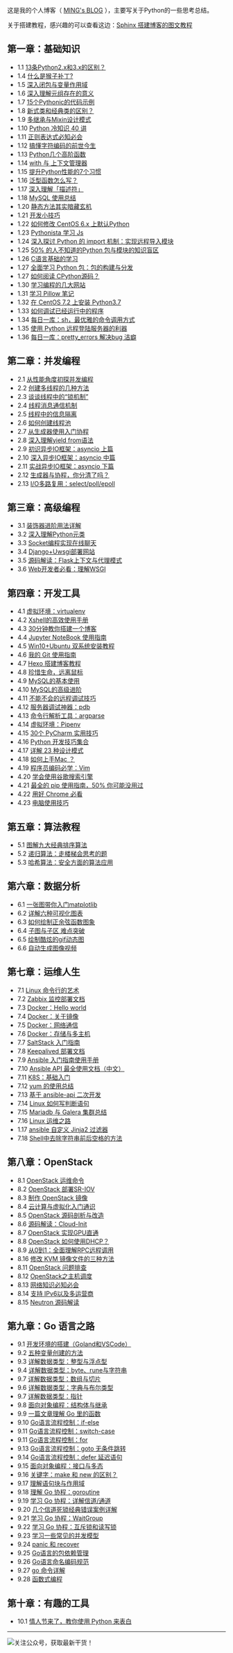 
这是我的个人博客（ [MING's BLOG](http://python-online.cn/) ），主要写关于Python的一些思考总结。

关于搭建教程，感兴趣的可以查看这边：[Sphinx 搭建博客的图文教程](http://python-online.cn/zh_CN/latest/c04/c04_03.html)
## 第一章：基础知识
- 1.1 [13条Python2.x和3.x的区别？](http://python-online.cn/zh_CN/latest/c01/c01_01.html)
- 1.4 [什么是猴子补丁?](http://python-online.cn/zh_CN/latest/c01/c01_04.html)
- 1.5 [深入闭包与变量作用域](http://python-online.cn/zh_CN/latest/c01/c01_05.html)
- 1.6 [深入理解元组存在的意义](http://python-online.cn/zh_CN/latest/c01/c01_06.html)
- 1.7 [15个Pythonic的代码示例](http://python-online.cn/zh_CN/latest/c01/c01_07.html)
- 1.8 [新式类和经典类的区别？](http://python-online.cn/zh_CN/latest/c01/c01_08.html)
- 1.9 [多继承与Mixin设计模式](http://python-online.cn/zh_CN/latest/c01/c01_09.html)
- 1.10 [Python 冷知识 40 讲](http://python-online.cn/zh_CN/latest/c01/c01_10.html)
- 1.11 [正则表达式必知必会](http://python-online.cn/zh_CN/latest/c01/c01_11.html)
- 1.12 [搞懂字符编码的前世今生](http://python-online.cn/zh_CN/latest/c01/c01_12.html)
- 1.13 [Python几个高阶函数](http://python-online.cn/zh_CN/latest/c01/c01_13.html)
- 1.14 [with 与 上下文管理器](http://python-online.cn/zh_CN/latest/c01/c01_14.html)
- 1.15 [提升Python性能的7个习惯](http://python-online.cn/zh_CN/latest/c01/c01_15.html)
- 1.16 [泛型函数怎么写？](http://python-online.cn/zh_CN/latest/c01/c01_16.html)
- 1.17 [深入理解「描述符」](http://python-online.cn/zh_CN/latest/c01/c01_17.html)
- 1.18 [MySQL 使用总结](http://python-online.cn/zh_CN/latest/c01/c01_18.html)
- 1.20 [静态方法其实暗藏玄机](http://python-online.cn/zh_CN/latest/c01/c01_20.html)
- 1.21 [开发小技巧](http://python-online.cn/zh_CN/latest/c01/c01_21.html)
- 1.22 [如何修改 CentOS 6.x 上默认Python](http://python-online.cn/zh_CN/latest/c01/c01_22.html)
- 1.23 [Pythonista 学习 Js](http://python-online.cn/zh_CN/latest/c01/c01_23.html)
- 1.24 [深入探讨 Python 的 import 机制：实现远程导入模块](http://python-online.cn/zh_CN/latest/c01/c01_24.html)
- 1.25 [50% 的人不知道的Python 包与模块的知识盲区](http://python-online.cn/zh_CN/latest/c01/c01_25.html)
- 1.26 [C语言基础的学习](http://python-online.cn/zh_CN/latest/c01/c01_26.html)
- 1.27 [全面学习 Python 包：包的构建与分发](http://python-online.cn/zh_CN/latest/c01/c01_27.html)
- 1.27 [如何阅读 CPython源码？](http://python-online.cn/zh_CN/latest/c01/c01_29.html)
- 1.30 [学习编程的几大网站](http://python-online.cn/zh_CN/latest/c01/c01_30.html)
- 1.31 [学习 Pillow 笔记](http://python-online.cn/zh_CN/latest/c01/c01_31.html)
- 1.32 [在 CentOS 7.2 上安装 Python3.7](http://python-online.cn/zh_CN/latest/c01/c01_32.html)
- 1.33 [如何调试已经运行中的程序](http://python-online.cn/zh_CN/latest/c01/c01_33.html)
- 1.34 [每日一库：sh，最优雅的命令调用方式](http://python-online.cn/zh_CN/latest/c01/c01_34.html)
- 1.35 [使用 Python 远程登陆服务器的利器](http://python-online.cn/zh_CN/latest/c01/c01_35.html)
- 1.36 [每日一库：pretty_errors 解决bug 洁癖](http://python-online.cn/zh_CN/latest/c01/c01_36.html)

## 第二章：并发编程
- 2.1 [从性能角度初探并发编程](http://python-online.cn/zh_CN/latest/c02/c02_01.html)
- 2.2 [创建多线程的几种方法](http://python-online.cn/zh_CN/latest/c02/c02_02.html)
- 2.3 [谈谈线程中的“锁机制”](http://python-online.cn/zh_CN/latest/c02/c02_03.html)
- 2.4 [线程消息通信机制](http://python-online.cn/zh_CN/latest/c02/c02_04.html)
- 2.5 [线程中的信息隔离](http://python-online.cn/zh_CN/latest/c02/c02_05.html)
- 2.6 [如何创建线程池](http://python-online.cn/zh_CN/latest/c02/c02_06.html)
- 2.7 [从生成器使用入门协程](http://python-online.cn/zh_CN/latest/c02/c02_07.html)
- 2.8 [深入理解yield from语法](http://python-online.cn/zh_CN/latest/c02/c02_08.html)
- 2.9 [初识异步IO框架：asyncio 上篇](http://python-online.cn/zh_CN/latest/c02/c02_09.html)
- 2.10 [深入异步IO框架：asyncio 中篇](http://python-online.cn/zh_CN/latest/c02/c02_10.html)
- 2.11 [实战异步IO框架：asyncio 下篇](http://python-online.cn/zh_CN/latest/c02/c02_11.html)
- 2.12 [生成器与协程，你分清了吗？](http://python-online.cn/zh_CN/latest/c02/c02_12.html)
- 2.13 [I/O多路复用：select/poll/epoll](http://python-online.cn/zh_CN/latest/c02/c02_13.html)

## 第三章：高级编程
- 3.1 [装饰器进阶用法详解](http://python-online.cn/zh_CN/latest/c03/c03_01.html)
- 3.2 [深入理解Python元类](http://python-online.cn/zh_CN/latest/c03/c03_02.html)
- 3.3 [Socket编程实现在线聊天](http://python-online.cn/zh_CN/latest/c03/c03_03.html)
- 3.4 [Django+Uwsgi部署网站](http://python-online.cn/zh_CN/latest/c03/c03_04.html)
- 3.5 [源码解读：Flask上下文与代理模式](http://python-online.cn/zh_CN/latest/c03/c03_05.html)
- 3.6 [Web开发者必看：理解WSGI](http://python-online.cn/zh_CN/latest/c03/c03_06.html)

## 第四章：开发工具
- 4.1 [虚拟环境：virtualenv](http://python-online.cn/zh_CN/latest/c04/c04_01.html)
- 4.2 [Xshell的高效使用手册](http://python-online.cn/zh_CN/latest/c04/c04_02.html)
- 4.3 [30分钟教你搭建一个博客](http://python-online.cn/zh_CN/latest/c04/c04_03.html)
- 4.4 [Jupyter NoteBook 使用指南](http://python-online.cn/zh_CN/latest/c04/c04_04.html)
- 4.5 [Win10+Ubuntu 双系统安装教程](http://python-online.cn/zh_CN/latest/c04/c04_05.html)
- 4.6 [我的 Git 使用指南](http://python-online.cn/zh_CN/latest/c04/c04_06.html)
- 4.7 [Hexo 搭建博客教程](http://python-online.cn/zh_CN/latest/c04/c04_07.html)
- 4.8 [珍惜生命，远离鼠标](http://python-online.cn/zh_CN/latest/c04/c04_08.html)
- 4.9 [MySQL的基本使用](http://python-online.cn/zh_CN/latest/c04/c04_09.html)
- 4.10 [MySQL的高级进阶](http://python-online.cn/zh_CN/latest/c04/c04_10.html)
- 4.11 [不能不会的远程调试技巧](http://python-online.cn/zh_CN/latest/c04/c04_11.html)
- 4.12 [服务器调试神器：pdb](http://python-online.cn/zh_CN/latest/c04/c04_12.html)
- 4.13 [命令行解析工具：argparse](http://python-online.cn/zh_CN/latest/c04/c04_13.html)
- 4.14 [虚拟环境：Pipenv](http://python-online.cn/zh_CN/latest/c04/c04_14.html)
- 4.15 [30个 PyCharm 实用技巧](http://python-online.cn/zh_CN/latest/c04/c04_15.html)
- 4.16 [Python 开发技巧集合](http://python-online.cn/zh_CN/latest/c04/c04_16.html)
- 4.17 [详解 23 种设计模式](http://python-online.cn/zh_CN/latest/c04/c04_17.html)
- 4.18 [如何上手Mac ？](http://python-online.cn/zh_CN/latest/c04/c04_18.html)
- 4.19 [程序员编码必学：Vim](http://python-online.cn/zh_CN/latest/c04/c04_19.html)
- 4.20 [学会使用谷歌搜索引擎](http://python-online.cn/zh_CN/latest/c04/c04_20.html)
- 4.21 [最全的 pip 使用指南，50% 你可能没用过](http://python-online.cn/zh_CN/latest/c04/c04_21.html)
- 4.22 [用好 Chrome 必看](http://python-online.cn/zh_CN/latest/c04/c04_22.html)
- 4.23 [电脑使用技巧](http://python-online.cn/zh_CN/latest/c04/c04_23.html)

## 第五章：算法教程
- 5.1 [图解九大经典排序算法](http://python-online.cn/zh_CN/latest/c05/c05_01.html)
- 5.2 [递归算法：走楼梯会思考的题](http://python-online.cn/zh_CN/latest/c05/c05_02.html)
- 5.3 [哈希算法：安全方面的算法应用](http://python-online.cn/zh_CN/latest/c05/c05_03.html)

## 第六章：数据分析
- 6.1 [一张图带你入门matplotlib](http://python-online.cn/zh_CN/latest/c06/c06_01.html)
- 6.2 [详解六种可视化图表](http://python-online.cn/zh_CN/latest/c06/c06_02.html)
- 6.3 [如何绘制正余弦函数图象](http://python-online.cn/zh_CN/latest/c06/c06_03.html)
- 6.4 [子图与子区 难点突破](http://python-online.cn/zh_CN/latest/c06/c06_04.html)
- 6.5 [绘制酷炫的gif动态图](http://python-online.cn/zh_CN/latest/c06/c06_05.html)
- 6.6 [自动生成图像视频](http://python-online.cn/zh_CN/latest/c06/c06_06.html)

## 第七章：运维人生
- 7.1 [Linux 命令行的艺术](http://python-online.cn/zh_CN/latest/c07/c07_01.html)
- 7.2 [Zabbix 监控部署文档](http://python-online.cn/zh_CN/latest/c07/c07_02.html)
- 7.3 [Docker：Hello world](http://python-online.cn/zh_CN/latest/c07/c07_03.html)
- 7.4 [Docker：关于镜像](http://python-online.cn/zh_CN/latest/c07/c07_04.html)
- 7.5 [Docker：网络通信](http://python-online.cn/zh_CN/latest/c07/c07_05.html)
- 7.6 [Docker：存储与多主机](http://python-online.cn/zh_CN/latest/c07/c07_06.html)
- 7.7 [SaltStack 入门指南](http://python-online.cn/zh_CN/latest/c07/c07_07.html)
- 7.8 [Keepalived 部署文档](http://python-online.cn/zh_CN/latest/c07/c07_08.html)
- 7.9 [Ansible 入门指南使用手册](http://python-online.cn/zh_CN/latest/c07/c07_09.html)
- 7.10 [Ansible API 最全使用文档（中文）](http://python-online.cn/zh_CN/latest/c07/c07_10.html)
- 7.11 [K8S：基础入门](http://python-online.cn/zh_CN/latest/c07/c07_11.html)
- 7.12 [yum 的使用总结](http://python-online.cn/zh_CN/latest/c07/c07_12.html)
- 7.13 [基于 ansible-api 二次开发](http://python-online.cn/zh_CN/latest/c07/c07_13.html)
- 7.14 [Linux 如何写判断语句](http://python-online.cn/zh_CN/latest/c07/c07_14.html)
- 7.15 [Mariadb 与 Galera 集群总结](http://python-online.cn/zh_CN/latest/c07/c07_15.html)
- 7.16 [Linux 运维之路](http://python-online.cn/zh_CN/latest/c07/c07_16.html)
- 1.17 [ansible 自定义 Jinja2 过滤器](http://python-online.cn/zh_CN/latest/c07/c07_17.html)
- 7.18 [Shell中去除字符串前后空格的方法](http://python-online.cn/zh_CN/latest/c07/c07_18.html)

## 第八章：OpenStack
- 8.1 [OpenStack 运维命令](http://python-online.cn/zh_CN/latest/c08/c08_01.html)
- 8.2 [OpenStack 部署SR-IOV](http://python-online.cn/zh_CN/latest/c08/c08_02.html)
- 8.3 [制作 OpenStack 镜像](http://python-online.cn/zh_CN/latest/c08/c08_03.html)
- 8.4 [云计算与虚拟化入门通识](http://python-online.cn/zh_CN/latest/c08/c08_04.html)
- 8.5 [OpenStack 源码剖析与改造](http://python-online.cn/zh_CN/latest/c08/c08_05.html)
- 8.6 [源码解读：Cloud-Init](http://python-online.cn/zh_CN/latest/c08/c08_06.html)
- 8.7 [OpenStack 实现GPU直通](http://python-online.cn/zh_CN/latest/c08/c08_07.html)
- 8.8 [OpenStack 如何使用DHCP？](http://python-online.cn/zh_CN/latest/c08/c08_08.html)
- 8.9 [从0到1：全面理解RPC远程调用](http://python-online.cn/zh_CN/latest/c08/c08_09.html)
- 8.16 [修改 KVM 镜像文件的三种方法](http://python-online.cn/zh_CN/latest/c08/c08_10.html)
- 8.11 [OpenStack 问题排查](http://python-online.cn/zh_CN/latest/c08/c08_11.html)
- 8.12 [OpenStack之主机调度](http://python-online.cn/zh_CN/latest/c08/c08_12.html)
- 8.13 [网络知识必知必会](http://python-online.cn/zh_CN/latest/c08/c08_13.html)
- 8.14 [支持 IPv6以及多运营商](http://python-online.cn/zh_CN/latest/c08/c08_14.html)
- 8.15 [Neutron 源码解读](http://python-online.cn/zh_CN/latest/c08/c08_15.html)

## 第九章：Go 语言之路
- 9.1 [开发环境的搭建（Goland和VSCode）](http://python-online.cn/zh_CN/latest/c09/c09_01.html)
- 9.2 [五种变量创建的方法](http://python-online.cn/zh_CN/latest/c09/c09_02.html)
- 9.3 [详解数据类型：整型与浮点型](http://python-online.cn/zh_CN/latest/c09/c09_03.html)
- 9.4 [详解数据类型：byte、rune与字符串](http://python-online.cn/zh_CN/latest/c09/c09_04.html)
- 9.7 [详解数据类型：数组与切片](http://python-online.cn/zh_CN/latest/c09/c09_05.html)
- 9.6 [详解数据类型：字典与布尔类型](http://python-online.cn/zh_CN/latest/c09/c09_06.html)
- 9.7 [详解数据类型：指针](http://python-online.cn/zh_CN/latest/c09/c09_07.html)
- 9.8 [面向对象编程：结构体与继承](http://python-online.cn/zh_CN/latest/c09/c09_08.html)
- 9.9 [一篇文章理解 Go 里的函数](http://python-online.cn/zh_CN/latest/c09/c09_09.html)
- 9.10 [Go语言流程控制：if-else](http://python-online.cn/zh_CN/latest/c09/c09_10.html)
- 9.11 [Go语言流程控制：switch-case](http://python-online.cn/zh_CN/latest/c09/c09_11.html)
- 9.11 [Go语言流程控制：for](http://python-online.cn/zh_CN/latest/c09/c09_12.html)
- 9.13 [Go语言流程控制：goto 无条件跳转](http://python-online.cn/zh_CN/latest/c09/c09_13.html)
- 9.14 [Go语言流程控制：defer 延迟语句](http://python-online.cn/zh_CN/latest/c09/c09_14.html)
- 9.15 [面向对象编程：接口与多态](http://python-online.cn/zh_CN/latest/c09/c09_15.html)
- 9.16 [关键字：make 和 new 的区别？](http://python-online.cn/zh_CN/latest/c09/c09_16.html)
- 9.17 [理解语句块与作用域](http://python-online.cn/zh_CN/latest/c09/c09_17.html)
- 9.18 [理解 Go 协程：goroutine](http://python-online.cn/zh_CN/latest/c09/c09_18.html)
- 9.19 [学习 Go 协程：详解信道/通道](http://python-online.cn/zh_CN/latest/c09/c09_19.html)
- 9.20 [几个信道死锁经典错误案例详解](http://python-online.cn/zh_CN/latest/c09/c09_20.html)
- 9.21 [学习 Go 协程：WaitGroup](http://python-online.cn/zh_CN/latest/c09/c09_21.html)
- 9.22 [学习 Go 协程：互斥锁和读写锁](http://python-online.cn/zh_CN/latest/c09/c09_22.html)
- 9.23 [学习一些常见的并发模型](http://python-online.cn/zh_CN/latest/c09/c09_23.html)
- 9.24 [panic 和 recover](http://python-online.cn/zh_CN/latest/c09/c09_24.html)
- 9.25 [Go语言的包依赖管理](http://python-online.cn/zh_CN/latest/c09/c09_25.html)
- 9.26 [Go语言命名编码规范](http://python-online.cn/zh_CN/latest/c09/c09_26.html)
- 9.27 [go 命令详解](http://python-online.cn/zh_CN/latest/c09/c09_27.html)
- 9.28 [函数式编程](http://python-online.cn/zh_CN/latest/c09/c09_28.html)

## 第十章：有趣的工具
- 10.1 [情人节来了，教你使用 Python 来表白](http://python-online.cn/zh_CN/latest/c10/c10_01.html)


---
![关注公众号，获取最新干货！](http://image.python-online.cn/20191117155836.png)

